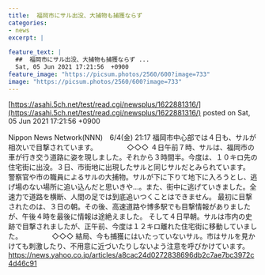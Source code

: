 ```yaml
---
title:  福岡市にサル出没、大捕物も捕獲ならず  
categories:
- news
excerpt: |
  
feature_text: |
  ##  福岡市にサル出没、大捕物も捕獲ならず ...
  Sat, 05 Jun 2021 17:21:56  +0900
feature_image: "https://picsum.photos/2560/600?image=733"
image: "https://picsum.photos/2560/600?image=733"
---
```


[https://asahi.5ch.net/test/read.cgi/newsplus/1622881316/](https://asahi.5ch.net/test/read.cgi/newsplus/1622881316/)
posted on Sat, 05 Jun 2021 17:21:56  +0900

<!--more-->

Nippon News Network(NNN)　6/4(金) 21:17 福岡市中心部では４日も、サルが相次いで目撃されています。 　　　　◇◇◇ ４日午前７時、サルは、福岡市の車が行き交う道路に姿を現しました。それから３時間半。今度は、１０キロ先の住宅街に出没。３日、市街地に出現したサルと同じサルだとみられています。 警察官や市の職員によるサルの大捕物。サルが下に下りて地下に入ろうとし、逃げ場のない場所に追い込んだと思いきや…。また、街中に逃げていきました。全速力で道路を横断、人間の足では到底追いつくことはできません。 最初に目撃されたのは、３日の朝。その後、高速道路や博多駅でも目撃情報がありましたが、午後４時を最後に情報は途絶えました。 そして４日早朝。サルは市内の史跡で目撃されましたが、正午前、今度は１２キロ離れた住宅街に移動していました。 　　　　◇◇◇ 結局、今も捕獲にはいたっていないサル。市はサルを見かけても刺激したり、不用意に近づいたりしないよう注意を呼びかけています。 https://news.yahoo.co.jp/articles/a8cac24d0272838696db2c7ae7bc3972c4d46c91
